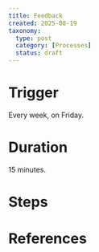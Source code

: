 ```yaml
---
title: Feedback
created: 2025-08-19
taxonomy:
  type: post
  category: [Processes]
  status: draft
---
```


# Trigger
Every week, on Friday.

# Duration
15 minutes.

# Steps

# References
